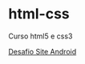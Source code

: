 # html-css
 Curso html5 e css3


<a href= "https://diegocard117.github.io/html-css/exercicios/desafio/"> Desafio Site Android</a> 